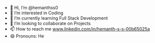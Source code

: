 - 👋 Hi, I’m @hemanthss0
- 👀 I’m interested in Coding 
- 🌱 I’m currently learning Full Stack Development
- 💞️ I’m looking to collaborate on Projects
- 📫 How to reach me www.linkedin.com/in/hemanth-s-s-00b65025a
- 😄 Pronouns: He

<!---
hemanthss0/hemanthss0 is a ✨ special ✨ repository because its `README.md` (this file) appears on your GitHub profile.
You can click the Preview link to take a look at your changes.
--->
